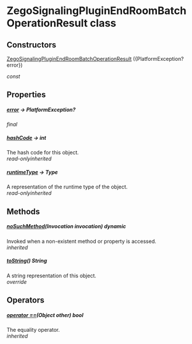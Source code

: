 


# ZegoSignalingPluginEndRoomBatchOperationResult class













## Constructors

[ZegoSignalingPluginEndRoomBatchOperationResult](../zego_uikit_prebuilt_live_audio_room/ZegoSignalingPluginEndRoomBatchOperationResult/ZegoSignalingPluginEndRoomBatchOperationResult.md) ({PlatformException? error})

  _const_ 


## Properties

##### [error](../zego_uikit_prebuilt_live_audio_room/ZegoSignalingPluginEndRoomBatchOperationResult/error.md) &#8594; PlatformException?



  
_<span class="feature">final</span>_



##### [hashCode](../zego_uikit_prebuilt_live_audio_room/ZegoSignalingPluginEndRoomBatchOperationResult/hashCode.md) &#8594; int



The hash code for this object.  
_<span class="feature">read-only</span><span class="feature">inherited</span>_



##### [runtimeType](../zego_uikit_prebuilt_live_audio_room/ZegoSignalingPluginEndRoomBatchOperationResult/runtimeType.md) &#8594; Type



A representation of the runtime type of the object.  
_<span class="feature">read-only</span><span class="feature">inherited</span>_





## Methods

##### [noSuchMethod](../zego_uikit_prebuilt_live_audio_room/ZegoSignalingPluginEndRoomBatchOperationResult/noSuchMethod.md)(Invocation invocation) dynamic



Invoked when a non-existent method or property is accessed.  
_<span class="feature">inherited</span>_



##### [toString](../zego_uikit_prebuilt_live_audio_room/ZegoSignalingPluginEndRoomBatchOperationResult/toString.md)() String



A string representation of this object.  
_<span class="feature">override</span>_





## Operators

##### [operator ==](../zego_uikit_prebuilt_live_audio_room/ZegoSignalingPluginEndRoomBatchOperationResult/operator_equals.md)(Object other) bool



The equality operator.  
_<span class="feature">inherited</span>_















